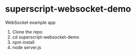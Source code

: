 # superscript-websocket-demo
WebSocket example app

1. Clone the repo
2. cd superscript-websocket-demo
3. npm install
4. node server.js


